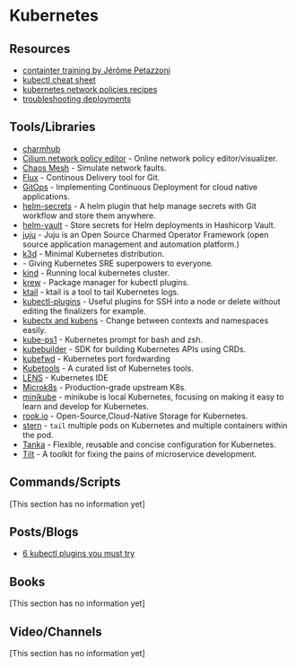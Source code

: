 # Kubernetes

## Resources

- [containter training by Jérôme Petazzoni](https://github.com/jpetazzo/container.training)
- [kubectl cheat sheet](https://kubernetes.io/docs/reference/kubectl/cheatsheet/)
- [kubernetes network policies recipes](https://github.com/ahmetb/kubernetes-network-policy-recipes)
- [troubleshooting deployments](https://learnk8s.io/troubleshooting-deployments)

## Tools/Libraries

- [charmhub](https://charmhub.io/)
- [Cilium network policy editor](https://editor.cilium.io/?id=C32XxKEfC9r6hJ4Y) - Online network policy editor/visualizer.
- [Chaos Mesh](https://chaos-mesh.org/docs/simulate-network-chaos-on-kubernetes/) - Simulate network faults.
- [Flux](https://github.com/fluxcd/flux) - Continous Delivery tool for Git.
- [GitOps](https://www.gitops.tech/) - Implementing Continuous Deployment for cloud native applications.
- [helm-secrets](https://github.com/jkroepke/helm-secrets) - A helm plugin that help manage secrets with Git workflow and store them anywhere.
- [helm-vault](https://github.com/Just-Insane/helm-vault) - Store secrets for Helm deployments in Hashicorp Vault.
- [juju](https://juju.is/docs/olm/other-clusters) - Juju is an Open Source Charmed Operator Framework (open source application management and automation platform.)
- [k3d](https://k3d.io/v5.2.2/) - Minimal Kubernetes distribution.
- [](https://k8sgpt.ai/) - Giving Kubernetes SRE superpowers to everyone.
- [kind](https://kind.sigs.k8s.io/) - Running local kubernetes cluster.
- [krew](https://github.com/kubernetes-sigs/krew) - Package manager for kubectl plugins.
- [ktail](https://github.com/atombender/ktail) - ktail is a tool to tail Kubernetes logs.
- [kubectl-plugins](https://github.com/luksa/kubectl-plugins) - Useful plugins for SSH into a node or delete without editing the finalizers for example.
- [kubectx and kubens](https://github.com/ahmetb/kubectx) - Change between contexts and namespaces easily.
- [kube-ps1](https://github.com/jonmosco/kube-ps1) - Kubernetes prompt for bash and zsh.
- [kubebuilder](https://github.com/kubernetes-sigs/kubebuilder) - SDK for building Kubernetes APIs using CRDs.
- [kubefwd](https://github.com/txn2/kubefwd) - Kubernetes port fordwarding
- [Kubetools](https://collabnix.github.io/kubetools/) - A curated list of Kubernetes tools.
- [LENS](https://k8slens.dev/) - Kubernetes IDE
- [Microk8s](https://microk8s.io/) - Production-grade upstream K8s.
- [minikube](https://minikube.sigs.k8s.io/docs/start/) - minikube is local Kubernetes, focusing on making it easy to learn and develop for Kubernetes.
- [rook.io](https://rook.io/) - Open-Source,Cloud-Native Storage for Kubernetes.
- [stern](https://github.com/wercker/stern) - `tail` multiple pods on Kubernetes and multiple containers within the pod.
- [Tanka](https://github.com/grafana/tanka) - Flexible, reusable and concise configuration for Kubernetes.
- [Tilt](https://tilt.dev/) - A toolkit for fixing the pains of microservice development.

## Commands/Scripts

[This section has no information yet]

## Posts/Blogs

- [6 kubectl plugins you must try](https://medium.com/@dekel_malul/6-kubectl-plugins-you-must-try-1411dcbcf950)

## Books

[This section has no information yet]

## Video/Channels

[This section has no information yet]

